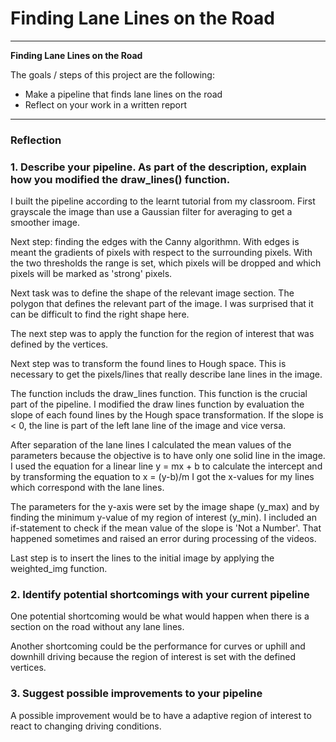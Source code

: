 # **Finding Lane Lines on the Road** 

---

**Finding Lane Lines on the Road**

The goals / steps of this project are the following:
* Make a pipeline that finds lane lines on the road
* Reflect on your work in a written report


[//]: # (Image References)

[image1]: ./examples/grayscale.jpg "Grayscale"

---

### Reflection

### 1. Describe your pipeline. As part of the description, explain how you modified the draw_lines() function.

I built the pipeline according to the learnt tutorial from my classroom.
First grayscale the image than use a Gaussian filter for averaging to get a smoother image.

Next step: finding the edges with the Canny algorithmn. With edges is meant the gradients of pixels with respect to the surrounding pixels. With the two thresholds the range is set, which pixels will be dropped and which pixels will be marked as 'strong' pixels.

Next task was to define the shape of the relevant image section. The polygon that defines the relevant part of the image.
I was surprised that it can be difficult to find the right shape here.

The next step was to apply the function for the region of interest that was defined by the vertices.

Next step was to transform the found lines to Hough space. This is necessary to get the pixels/lines that really describe lane lines in the image. 

The function includs the draw_lines function. This function is the crucial part of the pipeline.
I modified the draw lines function by evaluation the slope of each found lines by the Hough space transformation.
If the slope is < 0, the line is part of the left lane line of the image and vice versa.

After separation of the lane lines I calculated the mean values of the parameters because the objective is to have only one solid line in the image.
I used the equation for a linear line y = mx + b to calculate the intercept and by transforming the equation to x = (y-b)/m I got the x-values for my lines which correspond with the lane lines.

The parameters for the y-axis were set by the image shape (y_max) and by finding the minimum y-value of my region of interest (y_min).
I included an if-statement to check if the mean value of the slope is 'Not a Number'. That happened sometimes and raised an error during processing of the videos.

Last step is to insert the lines to the initial image by applying the weighted_img function.



### 2. Identify potential shortcomings with your current pipeline


One potential shortcoming would be what would happen when there is a section on the road without any lane lines. 

Another shortcoming could be the performance for curves or uphill and downhill driving because the region of interest is set with the defined vertices.



### 3. Suggest possible improvements to your pipeline

A possible improvement would be to have a adaptive region of interest to react to changing driving conditions.



